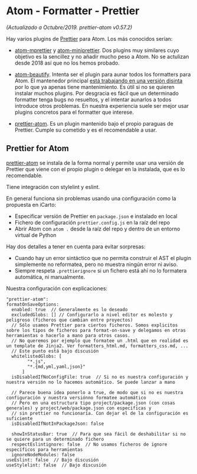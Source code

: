 # Atom - Formatter - Prettier

_(Actualizado a Octubre/2019. prettier-atom v0.57.2)_

Hay varios plugins de [Prettier](https://github.com/prettier/prettier) para Atom. Los más conocidos serían:

-   [atom-mprettier](https://github.com/t9md/atom-mprettier) y [atom-miniprettier](https://github.com/duailibe/atom-miniprettier). Dos plugins muy similares cuyo objetivo es la sencillez y no añadir mucho peso a Atom. No se actulizan desde 2018 así que no los hemos probado.

-   [atom-beautify](https://github.com/Glavin001/atom-beautify). Intenta ser el plugin para aunar todos los formatters para Atom. El mantenedor principal [está trabajando en una versión disinta](https://unibeautify.com/) por lo que ya apenas tiene mantenimiento. Es útil si no se quieren instalar muchos plugins. Por desgracia es fácil que un determinado formatter tenga bugs no resueltos, y el intentar aunarlos a todos introduce otros problemas. En nuestra experiencia suele ser mejor usar plugins concretos para el formatter que interese.

-   [prettier-atom](https://github.com/prettier/prettier-atom). Es un plugin mantenido bajo el propio paraguas de Prettier. Cumple su cometido y es el recomendable a usar.

## Prettier for Atom

[prettier-atom](https://atom.io/packages/prettier-atom) se instala de la forma normal y permite usar una versión de Prettier que viene con el propio plugin o delegar en la instalada, que es lo recomendable.

Tiene integración con stylelint y eslint.

En general funciona sin problemas usando una configuración como la propuesta en iCarto:

-   Especificar versión de Prettier en `package.json` e instalado en local
-   Fichero de configuración `prettier.config.js` en la raíz del repo
-   Abrir Atom con `atom .` desde la raíz del repo y dentro de un entorno virtual de Python

Hay dos detalles a tener en cuenta para evitar sorpresas:

-   Cuando hay un error sintáctico que no permita construir el AST el plugin simplemente no reformatea, pero no muestra ningún error ni aviso.
-   Siempre respeta `.prettierignore` si un fichero está ahí no lo formatera automática, ni manualmente.

Nuestra configuración con explicaciones:

```
"prettier-atom":
formatOnSaveOptions:
  enabled: true  // Generalmente es lo deseado
  excludedGlobs: [] // Configurarlo a nivel editor es molesto y peligroso (ficheros que cambian entre proyectos)
  // Sólo usamos Prettier para ciertos ficheros. Somos explicitos sobre los tipos de ficheros para format-on-save y delegamos en otras herramientas o hacerlo a mano para otros casos.
  // No queremos por ejemplo que formatee un .html que en realidad es un template de Jinja2. Ver formatters_html.md, formatters_css.md, ...
  // Este punto está bajo discusión
  whitelistedGlobs: [
        "*.js",
        "*.{md,yml,yaml,json}"
      ]
  isDisabledIfNoConfigFile: true  // Si no es nuestra configuración y nuestra versión no lo hacemos automático. Se puede lanzar a mano

  // Parece buena idea ponerlo a true, de modo que si no es nuestra configuración y nuestra versiónno formatee automático
  // Pero en una estructura tipo project/package.json (con cosas generales) y project/web/package.json con especificas y
  // sin prettier no funcionaría. Con dejar el de la configuración es suficiente
  isDisabledIfNotInPackageJson: false

  showInStatusBar: true  // Para que sea fácil de deshabilitar si no se quiere para un determinado fichero
  respectEslintignore: false  // No usamos ficheros de ignore específicos para herramientas
  ignoreNodeModules: false
useEslint: false  // Bajo discusión
useStylelint: false  // Bajo discusión
```

